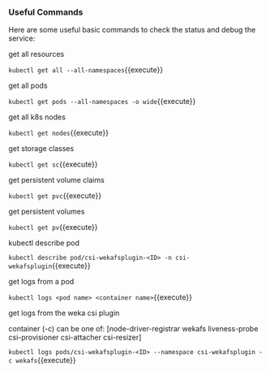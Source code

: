 ### Useful Commands

Here are some useful basic commands to check the status and debug the service:


get all resources

`kubectl get all --all-namespaces`{{execute}}

get all pods

`kubectl get pods --all-namespaces -o wide`{{execute}}

get all k8s nodes

`kubectl get nodes`{{execute}}

get storage classes

`kubectl get sc`{{execute}}

get persistent volume claims

`kubectl get pvc`{{execute}}

get persistent volumes

`kubectl get pv`{{execute}}

kubectl describe pod

`kubectl describe pod/csi-wekafsplugin-<ID> -n csi-wekafsplugin`{{execute}}

get logs from a pod

`kubectl logs <pod name> <container name>`{{execute}}

get logs from the weka csi plugin

container (-c) can be one of: [node-driver-registrar wekafs liveness-probe csi-provisioner csi-attacher csi-resizer]

`kubectl logs pods/csi-wekafsplugin-<ID> --namespace csi-wekafsplugin -c wekafs`{{execute}}

